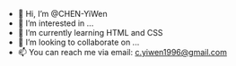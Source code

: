 - 👋 Hi, I’m @CHEN-YiWen
- 👀 I’m interested in ...
- 🌱 I’m currently learning HTML and CSS
- 💞️ I’m looking to collaborate on ...
- 📫 You can reach me via email: c.yiwen1996@gmail.com

<!---
CHEN-YiWen/CHEN-YiWen is a ✨ special ✨ repository because its `README.md` (this file) appears on your GitHub profile.
You can click the Preview link to take a look at your changes.
--->
